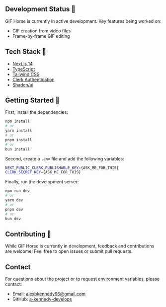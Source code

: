 ## Development Status 🐎

GIF Horse is currently in active development. Key features being worked on:

- GIF creation from video files
- Frame-by-frame GIF editing

## Tech Stack 🐎

- [Next.js 14](https://nextjs.org/)
- [TypeScript](https://www.typescriptlang.org/)
- [Tailwind CSS](https://tailwindcss.com/)
- [Clerk Authentication](https://clerk.com/)
- [Shadcn/ui](https://ui.shadcn.com/)

## Getting Started 🐎

First, install the dependencies:

```bash
npm install
# or
yarn install
# or
pnpm install
# or
bun install
```

Second, create a `.env` file and add the following variables:

```bash
NEXT_PUBLIC_CLERK_PUBLISHABLE_KEY={ASK_ME_FOR_THIS}
CLERK_SECRET_KEY={ASK_ME_FOR_THIS}
```

Finally, run the development server:

```bash
npm run dev
# or
yarn dev
# or
pnpm dev
# or
bun dev
```

## Contributing 🐎

While GIF Horse is currently in development, feedback and contributions are welcome! Feel free to open issues or submit pull requests.

## Contact

For questions about the project or to request environment variables, please contact:

- Email: alexbkennedy96@gmail.com
- GitHub: [a-kennedy-develops](https://github.com/a-kennedy-develops)
